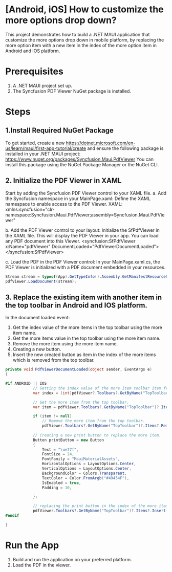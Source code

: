 # [Android, iOS] How to customize the more options drop down?
This project demonstrates how to build a .NET MAUI application that customize the more options drop down in mobile platform, by replacing the more option item with a new item in the index of the more option item in Android and IOS platform.

# Prerequisites
1. A .NET MAUI project set up.
2. The Syncfusion PDF Viewer NuGet package is installed.

# Steps
## 1.Install Required NuGet Package
To get started, create a new https://dotnet.microsoft.com/en-us/learn/maui/first-app-tutorial/create and ensure the following package is installed in your .NET MAUI project:
https://www.nuget.org/packages/Syncfusion.Maui.PdfViewer
You can install this package using the NuGet Package Manager or the NuGet CLI.

## 2. Initialize the PDF Viewer in XAML
Start by adding the Syncfusion PDF Viewer control to your XAML file.
a. Add the Syncfusion namespace in your MainPage.xaml:
Define the XAML namespace to enable access to the PDF Viewer.
XAML: xmlns:syncfusion="clr-namespace:Syncfusion.Maui.PdfViewer;assembly=Syncfusion.Maui.PdfViewer"

b. Add the PDF Viewer control to your layout:
Initialize the SfPdfViewer in the XAML file. This will display the PDF Viewer in your app. You can load any PDF document into this Viewer.
<syncfusion:SfPdfViewer x:Name="pdfViewer" DocumentLoaded="PdfViewerDocumentLoaded"></syncfusion:SfPdfViewer>

c. Load the PDF in the PDF Viewer control:
In your MainPage.xaml.cs, the PDF Viewer is initialized with a PDF document embedded in your resources.

```csharp
Stream stream = typeof(App).GetTypeInfo().Assembly.GetManifestResourceStream("Toolabarissue.Assets.PDF_Succinctly.pdf");
pdfViewer.LoadDocument(stream);
```

## 3. Replace the existing item with another item in the top toolbar in Android and IOS platform.
In the document loaded event:
 1. Get the index value of the more items in the top toolbar using the more item name.
 2. Get the more items value in the top toolbar using the more item name.
 3. Remove the more item using the more item name.
 4. Creating a new button.
 5. Insert the new created button as item in the index of the more items which is removed from the top toolbar.

```csharp
private void PdfViewerDocumentLoaded(object sender, EventArgs e)
{

#if ANDROID || IOS
            // Getting the index value of the more item toolbar item from the top toolbar.
            var index = (int)pdfViewer?.Toolbars?.GetByName("TopToolbar")?.Items?.GetByName("MoreItem")?.Index;

            // Get the more item from the top toolbar.
            var item = pdfViewer.Toolbars?.GetByName("TopToolbar")?.Items?.GetByName("MoreItem");

            if (item != null)
                // Remove the more item from the top toolbar.
                pdfViewer.Toolbars?.GetByName("TopToolbar")?.Items?.Remove(item);
            
            // Creating a new print button to replace the more item.
            Button printButton = new Button
            {
                Text = "\ue77f",
                FontSize = 24,
                FontFamily = "MauiMaterialAssets",
                HorizontalOptions = LayoutOptions.Center,
                VerticalOptions = LayoutOptions.Center,
                BackgroundColor = Colors.Transparent,
                TextColor = Color.FromArgb("#49454F"),
                IsEnabled = true,
                Padding = 10,

            };

            // replacing the print button in the index of the more item. 
            pdfViewer.Toolbars?.GetByName("TopToolbar")?.Items?.Insert(index, new Syncfusion.Maui.PdfViewer.ToolbarItem(printButton, "printButton"));
#endif

}
```

# Run the App
1. Build and run the application on your preferred platform.
2. Load the PDF in the viewer.
